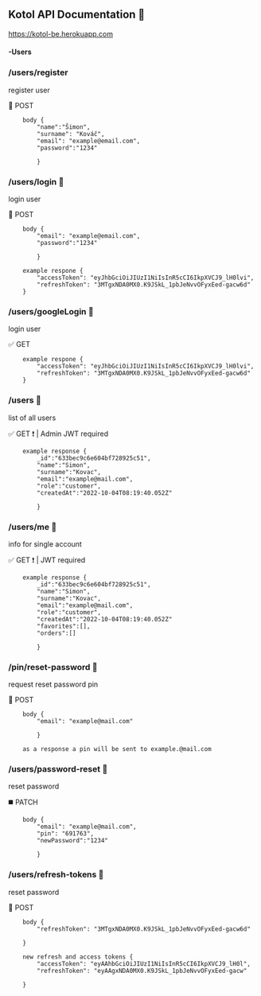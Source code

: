 ## Kotol API Documentation :page_facing_up:

https://kotol-be.herokuapp.com

#### -Users



### /users/register
register user

:large_orange_diamond: POST
        

        body {
            "name":"Šimon",
            "surname": "Kováč",
            "email": "example@email.com",
            "password":"1234"

            }

###  /users/login :link:
login user

:large_orange_diamond: POST

        body {
            "email": "example@email.com",
            "password":"1234"

            }
        
        example respone {
            "accessToken": "eyJhbGciOiJIUzI1NiIsInR5cCI6IkpXVCJ9_lH0lvi",
            "refreshToken": "3MTgxNDA0MX0.K9JSkL_1pbJeNvvOFyxEed-gacw6d"
        }
### /users/googleLogin :link:
login user

:white_check_mark: GET

        example respone {
            "accessToken": "eyJhbGciOiJIUzI1NiIsInR5cCI6IkpXVCJ9_lH0lvi",
            "refreshToken": "3MTgxNDA0MX0.K9JSkL_1pbJeNvvOFyxEed-gacw6d"
        }
### /users :link:
list of all users

:white_check_mark: GET :heavy_exclamation_mark: |  Admin JWT required

        example response {
            _id":"633bec9c6e604bf728925c51",
            "name":"Simon",
            "surname":"Kovac",
            "email":"example@mail.com",
            "role":"customer",
            "createdAt":"2022-10-04T08:19:40.052Z"
            
            }

### /users/me :link:
info for single account

:white_check_mark: GET :heavy_exclamation_mark: | JWT required

        example response {
            _id":"633bec9c6e604bf728925c51",
            "name":"Simon",
            "surname":"Kovac",
            "email":"example@mail.com",
            "role":"customer",
            "createdAt":"2022-10-04T08:19:40.052Z"
            "favorites":[],
            "orders":[]
            
            }
### /pin/reset-password :link:
request reset password pin

:large_orange_diamond: POST

        body {
            "email": "example@mail.com"

            }
        
        as a response a pin will be sent to example.@mail.com
        

### /users/password-reset :link:
reset password

:black_medium_square: PATCH 

        body {
            "email": "example@mail.com",
            "pin": "691763",
            "newPassword":"1234"

            }

### /users/refresh-tokens :link:
reset password

:large_orange_diamond: POST 

        body {
            "refreshToken": "3MTgxNDA0MX0.K9JSkL_1pbJeNvvOFyxEed-gacw6d"

        }
        
        new refresh and access tokens {
            "accessToken": "eyAAhbGciOiJIUzI1NiIsInR5cCI6IkpXVCJ9_lH0l",
            "refreshToken": "eyAAgxNDA0MX0.K9JSkL_1pbJeNvvOFyxEed-gacw"

        }


